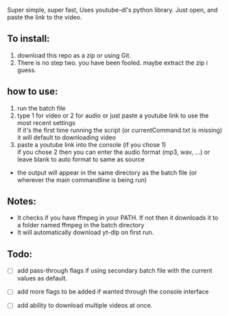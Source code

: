 Super simple, super fast, Uses youtube-dl's python library. Just open, and paste the link to the video.

To install:
----
1. download this repo as a zip or using Git.
2. There is no step two. you have been fooled. maybe extract the zip i guess.

how to use:
----
1.	run the batch file
2.	type 1 for video or 2 for audio or just paste a youtube link to use the most recent settings  
If it's the first time running the script (or currentCommand.txt is missing) it will default to downloading video 
3.  paste a youtube link into the console (if you chose 1)  
if you chose 2 then you can enter the audio format (mp3, wav, ...) or leave blank to auto format to same as source
- the output will appear in the same directory as the batch file (or wherever the main commandline is being run)

Notes:
----
- It checks if you have ffmpeg in your PATH. If not then it downloads it to a folder named ffmpeg in the batch directory
- It will automatically download yt-dlp on first run.

Todo:
----
- [ ] add pass-through flags if using secondary batch file with the current values as default.
- [ ] add more flags to be added if wanted through the console interface
- [ ] add ability to download multiple videos at once.

